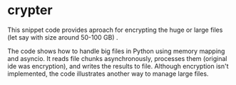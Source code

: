 # crypter

This snippet code provides aproach for encrypting the huge or large files (let say with size around 50-100 GB) .

The code shows how to handle big files in Python using memory mapping and asyncio. 
It reads file chunks asynchronously, processes them (original ide was encryption), and writes the results to file. 
Although encryption isn't implemented, the code illustrates another way to manage large files.
